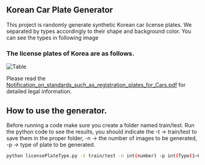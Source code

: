 ## Korean Car Plate Generator

This project is randomly generate synthetic Korean car license plates.
We separated by types accordingly to their shape and background color.
You can see the types in following image

### The license plates of Korea are as follows.
![Table](/table.jpg)

Please read the [Notification_on_standards_such_as_registration_plates_for_Cars.pdf](https://github.com/Usmankhujaev/KoreanCarPlateGenerator/blob/master/Notification%20on%20standards%20such%20as%20registration%20plates%20for%20Cars.pdf) for detailed legal information.

## How to use the generator. 
Before running a code make sure you create a folder named train/test. Run the python code to see the results, you should indicate the -t -> train/test to save them in the proper folder, -n -> the number of images to be generated, -p -> type of plate to be generated.  

```bash
python licensePlateType.py -t train/test -n int(number) -p int(Type(1~6))
```
